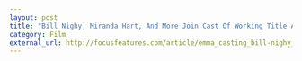 ```yaml
---
layout: post
title: "Bill Nighy, Miranda Hart, And More Join Cast Of Working Title And Blueprint Pictures’ Emma"
category: Film
external_url: http://focusfeatures.com/article/emma_casting_bill-nighy_miranda-hart
---
```

